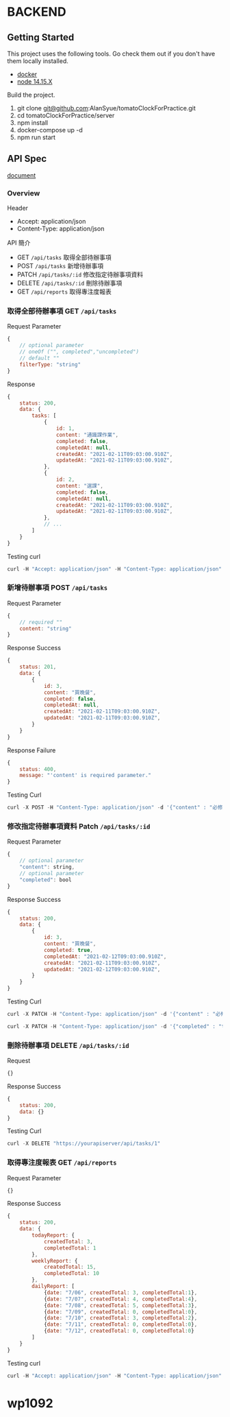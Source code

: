 # BACKEND

## Getting Started

This project uses the following tools. Go check them out if you don't have them locally installed.

- [docker](https://www.docker.com/)
- [node 14.15.X](https://nodejs.org/en/)

Build the project.

1. git clone git@github.com:AlanSyue/tomatoClockForPractice.git
2. cd tomatoClockForPractice/server
3. npm install
4. docker-compose up -d
5. npm run start

## API Spec
[document](https://hackmd.io/kBm7TsFPRNySgCK619LUmw)

### Overview

Header
- Accept: application/json
- Content-Type: application/json

API 簡介
- GET  `/api/tasks` 取得全部待辦事項
- POST `/api/tasks` 新增待辦事項 
- PATCH `/api/tasks/:id` 修改指定待辦事項資料
- DELETE `/api/tasks/:id` 刪除待辦事項
- GET `/api/reports` 取得專注度報表

### 取得全部待辦事項 GET `/api/tasks` 


Request Parameter
```jsx
{
    // optional parameter
    // oneOf ("", completed","uncompleted")
    // default ""
    filterType: "string"
}
```


Response

```jsx
{
    status: 200,
    data: {
        tasks: [
            {
                id: 1,
                content: "通識課作業",
                completed: false,
                completedAt: null,
                createdAt: "2021-02-11T09:03:00.910Z",
                updatedAt: "2021-02-11T09:03:00.910Z",
            },
            {
                id: 2,
                content: "選課",
                completed: false,
                completedAt: null,
                createdAt: "2021-02-11T09:03:00.910Z",
                updatedAt: "2021-02-11T09:03:00.910Z",
            },
            // ...
        ]
    }
}
```

Testing curl
```jsx
curl -H "Accept: application/json" -H "Content-Type: application/json" -X GET https://yourapiserver/api/tasks
```

### 新增待辦事項 POST `/api/tasks` 

Request Parameter
```jsx
{
    // required ""
    content: "string"
}
```



Response Success

```jsx
{
    status: 201,
    data: {
        {
            id: 3,
            content: "買晚餐",
            completed: false,
            completedAt: null,
            createdAt: "2021-02-11T09:03:00.910Z",
            updatedAt: "2021-02-11T09:03:00.910Z",
        }
    }
}
```

Response Failure


```jsx
{
    status: 400,
    message: "'content' is required parameter."
}
```

Testing Curl

```jsx
curl -X POST -H "Content-Type: application/json" -d '{"content" : "必修課作業" }' "http://www.example.com/api/tasks"
```


### 修改指定待辦事項資料 Patch `/api/tasks/:id` 

Request Parameter
```jsx
{
    // optional parameter
    "content": string,
    // optional parameter
    "completed": bool
}
```

Response Success

```jsx
{
    status: 200,
    data: {
        {
            id: 3,
            content: "買晚餐",
            completed: true,
            completedAt: "2021-02-12T09:03:00.910Z",
            createdAt: "2021-02-11T09:03:00.910Z",
            updatedAt: "2021-02-12T09:03:00.910Z",
        }
    }
}
```

Testing Curl

```jsx
curl -X PATCH -H "Content-Type: application/json" -d '{"content" : "必修課作業" }' "http://www.example.com/api/tasks/4"
```

```jsx
curl -X PATCH -H "Content-Type: application/json" -d '{"completed" : "true" }' "http://www.example.com/api/tasks/1"
```

### 刪除待辦事項 DELETE `/api/tasks/:id` 

Request

```jsx
{}
```

Response Success

```jsx
{
    status: 200,
    data: {}
}
```


Testing Curl

```jsx
curl -X DELETE "https://yourapiserver/api/tasks/1"
```

### 取得專注度報表 GET `/api/reports`

Request Parameter

```jsx
{}
```

Response Success

```jsx
{
    status: 200,
    data: {
        todayReport: {
            createdTotal: 3,
            completedTotal: 1
        },
        weeklyReport: {
            createdTotal: 15,
            completedTotal: 10
        },
        dailyReport: [
            {date: "7/06", createdTotal: 3, completedTotal:1},
            {date: "7/07", createdTotal: 4, completedTotal:4},
            {date: "7/08", createdTotal: 5, completedTotal:3},
            {date: "7/09", createdTotal: 0, completedTotal:0},
            {date: "7/10", createdTotal: 3, completedTotal:2},
            {date: "7/11", createdTotal: 0, completedTotal:0},
            {date: "7/12", createdTotal: 0, completedTotal:0}
        ]
    }
}
```


Testing curl
```jsx
curl -H "Accept: application/json" -H "Content-Type: application/json" -X GET https://yourapiserver/api/reports
```
# wp1092
